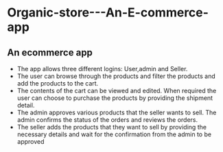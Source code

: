 # Organic-store---An-E-commerce-app

## An ecommerce app 
- The app allows three different logins: User,admin and Seller. 
- The user can browse through the products and filter the products and add the products to the cart. 
- The contents of the cart can be viewed and edited. When required the user can choose to purchase the products by providing the shipment detail. 
- The admin approves various products that the seller wants to sell. The admin confirms the status of the orders and reviews the orders. 
- The seller adds the products that they want to sell by providing the necessary details and wait for the confirmation from the admin to be approved
